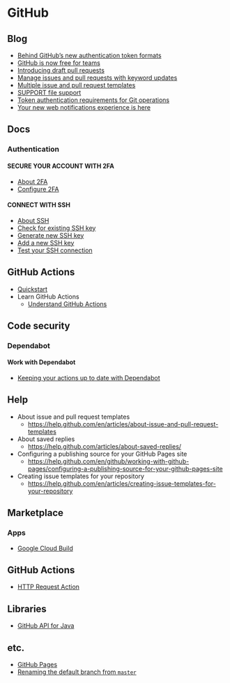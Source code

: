 # GitHub
## Blog
* [Behind GitHub’s new authentication token formats](https://github.blog/2021-04-05-behind-githubs-new-authentication-token-formats/)
* [GitHub is now free for teams](https://github.blog/2020-04-14-github-is-now-free-for-teams/)
* [Introducing draft pull requests](https://github.blog/2019-02-14-introducing-draft-pull-requests/)
* [Manage issues and pull requests with keyword updates](https://github.com/blog/2398-manage-issues-and-pull-requests-with-keyword-updates)
* [Multiple issue and pull request templates](https://github.blog/2018-01-25-multiple-issue-and-pull-request-templates/)
* [SUPPORT file support](https://github.blog/2017-07-20-support-file-support/)
* [Token authentication requirements for Git operations](https://github.blog/2020-12-15-token-authentication-requirements-for-git-operations/)
* [Your new web notifications experience is here](https://github.blog/2020-02-25-your-new-web-notifications-experience-is-here/)

## Docs
### Authentication
#### SECURE YOUR ACCOUNT WITH 2FA
* [About 2FA](https://docs.github.com/en/authentication/securing-your-account-with-two-factor-authentication-2fa/about-two-factor-authentication)
* [Configure 2FA](https://docs.github.com/en/authentication/securing-your-account-with-two-factor-authentication-2fa/configuring-two-factor-authentication)

#### CONNECT WITH SSH
* [About SSH](https://docs.github.com/en/authentication/connecting-to-github-with-ssh/about-ssh)
* [Check for existing SSH key](https://docs.github.com/en/authentication/connecting-to-github-with-ssh/checking-for-existing-ssh-keys)
* [Generate new SSH key](https://docs.github.com/en/authentication/connecting-to-github-with-ssh/generating-a-new-ssh-key-and-adding-it-to-the-ssh-agent)
* [Add a new SSH key](https://docs.github.com/en/authentication/connecting-to-github-with-ssh/adding-a-new-ssh-key-to-your-github-account)
* [Test your SSH connection](https://docs.github.com/en/authentication/connecting-to-github-with-ssh/testing-your-ssh-connection)

## GitHub Actions
* [Quickstart](https://docs.github.com/en/actions/quickstart)
* Learn GitHub Actions
  * [Understand GitHub Actions](https://docs.github.com/en/actions/learn-github-actions/understanding-github-actions)

## Code security
### Dependabot
#### Work with Dependabot
* [Keeping your actions up to date with Dependabot](https://docs.github.com/en/code-security/dependabot/working-with-dependabot/keeping-your-actions-up-to-date-with-dependabot)

## Help
* About issue and pull request templates
  * https://help.github.com/en/articles/about-issue-and-pull-request-templates
* About saved replies
  * https://help.github.com/articles/about-saved-replies/
* Configuring a publishing source for your GitHub Pages site
  * https://help.github.com/en/github/working-with-github-pages/configuring-a-publishing-source-for-your-github-pages-site
* Creating issue templates for your repository
  * https://help.github.com/en/articles/creating-issue-templates-for-your-repository

## Marketplace
### Apps
* [Google Cloud Build](https://github.com/marketplace/google-cloud-build)

## GitHub Actions
* [HTTP Request Action](https://github.com/fjogeleit/http-request-action)

## Libraries
* [GitHub API for Java](https://github-api.kohsuke.org/)

## etc.
* [GitHub Pages](https://pages.github.com/)
* [Renaming the default branch from `master`](https://github.com/github/renaming)
